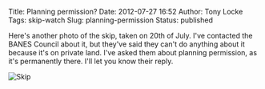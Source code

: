 Title: Planning permission?
Date: 2012-07-27 16:52
Author: Tony Locke
Tags: skip-watch
Slug: planning-permission
Status: published

Here's another photo of the skip, taken on 20th of July. I've contacted the BANES Council about it, but they've said they can't do anything about it because it's on private land. I've asked them about planning permission, as it's permanently there. I'll let you know their reply.  
  
![Skip]({static}/images/2012/IMG_20120720_175805.jpg)
